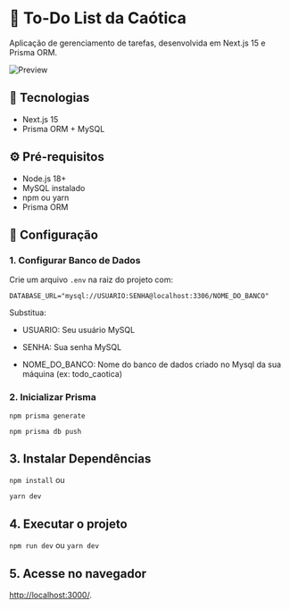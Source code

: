 # 📝 To-Do List da Caótica

Aplicação de gerenciamento de tarefas, desenvolvida em Next.js 15 e Prisma ORM.

![Preview](https://via.placeholder.com/800x400?text=Preview+da+Aplica%C3%A7%C3%A3o) <!-- Adicione uma imagem real depois -->

## 🚀 Tecnologias
- Next.js 15 
- Prisma ORM + MySQL

## ⚙️ Pré-requisitos
- Node.js 18+
- MySQL instalado
- npm ou yarn
- Prisma ORM

## 🔧 Configuração

### 1. Configurar Banco de Dados
Crie um arquivo `.env` na raiz do projeto com: 

```env
DATABASE_URL="mysql://USUARIO:SENHA@localhost:3306/NOME_DO_BANCO"
```

Substitua:

* USUARIO: Seu usuário MySQL

* SENHA: Sua senha MySQL

* NOME_DO_BANCO: Nome do banco de dados criado no Mysql da sua máquina (ex: todo_caotica)
### 2. Inicializar Prisma
`npm prisma generate`

`npm prisma db push`

## 3. Instalar Dependências
`npm install`   ou

`yarn dev`

## 4. Executar o projeto
`npm run dev` ou
`yarn dev`

## 5. Acesse no navegador
[http://localhost:3000/](http://localhost:3000/).
